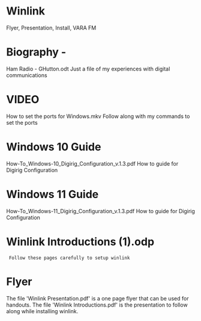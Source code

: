 # Winlink
Flyer, Presentation, Install, VARA FM

# Biography - 
Ham Radio - GHutton.odt
Just a file of my experiences with digital communications

# VIDEO
How to set the ports for Windows.mkv
     Follow along with my commands to set the ports

# Windows 10 Guide
How-To_Windows-10_Digirig_Configuration_v.1.3.pdf
     How to guide for Digirig Configuration

# Windows 11 Guide
How-To_Windows-11_Digirig_Configuration_v.1.3.pdf
     How to guide for Digirig Configuration

# Winlink Introductions (1).odp
     Follow these pages carefully to setup winlink

# Flyer
The file 'Winlink Presentation.pdf' is a one page flyer that can be used for handouts.
    The file 'Winlink Introductions.pdf' is the presentation to follow along while installing winlink. 
 
